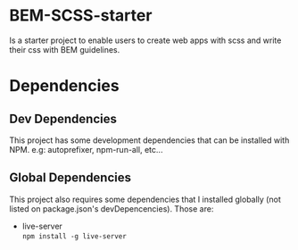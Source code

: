# BEM-SCSS-starter

Is a starter project to enable users to create web apps with scss and write their css with BEM guidelines.

# Dependencies
## Dev Dependencies
This project has some development dependencies that can be installed with NPM. e.g: autoprefixer, npm-run-all, etc...

## Global Dependencies
This project also requires some dependencies that I installed globally (not listed on package.json's devDepencencies).
Those are:   
- live-server  
  ```npm install -g live-server```

